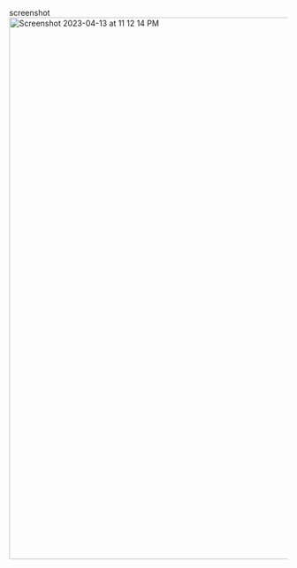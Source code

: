 screenshot
<img width="980" alt="Screenshot 2023-04-13 at 11 12 14 PM" src="https://user-images.githubusercontent.com/67513942/231939861-055b7148-79d4-4d97-bfbb-11e5c8e6dfb3.png">

